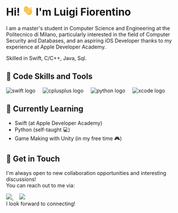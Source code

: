 <h1 align="left">Hi! <img src="https://raw.githubusercontent.com/ABSphreak/ABSphreak/master/gifs/Hi.gif" width="30px"> I'm Luigi Fiorentino </h1>
</p>

I am a master's student in Computer Science and Engineering at the Politecnico di Milano, particularly interested in the field of Computer Security and Databases, and an aspiring iOS Developer thanks to my experience at Apple Developer Academy. 
<br>

Skilled in Swift, C/C++, Java, Sql. 

## 🔧 Code Skills and Tools
<div align="left">
  <img src="https://cdn.jsdelivr.net/gh/devicons/devicon/icons/swift/swift-original.svg" height="40" alt="swift logo"  />
  <img width="12" />
  <img src="https://cdn.jsdelivr.net/gh/devicons/devicon/icons/cplusplus/cplusplus-original.svg" height="40" alt="cplusplus logo"  />
  <img width="12" />
  <img src="https://cdn.jsdelivr.net/gh/devicons/devicon/icons/python/python-original.svg" height="40" alt="python logo"  />
  <img width="12" />
  <img src="https://cdn.jsdelivr.net/gh/devicons/devicon/icons/xcode/xcode-original.svg" height="40" alt="xcode logo"  />
  <img width="12" />
</div>

## 🌱 Currently Learning
- Swift (at Apple Developer Academy) 
- Python (self-taught 💻) 
- Game Making with Unity (in my free time 🎮)

## 💬 Get in Touch

I'm always open to new collaboration opportunities and interesting discussions! 
<br>
You can reach out to me via:

<div align="left">
   <a href="mailto:luigi.fiorentino1@hotmail.com">
    <img src="https://img.shields.io/badge/Gmail-D14836?style=for-the-badge&logo=gmail&logoColor=white" />
  </a>
  <img width="12" />
  <a href="https://www.linkedin.com/in/luigi-fiorentino-442976231/">
    <img src="https://img.shields.io/badge/LinkedIn-0077B5?style=for-the-badge&logo=linkedin&logoColor=white" />
  </a>
</div>
I look forward to connecting!
